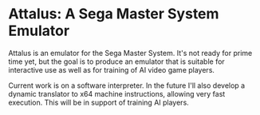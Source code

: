 # Attalus: A Sega Master System Emulator

Attalus is an emulator for the Sega Master System. It's not ready for prime
time yet, but the goal is to produce an emulator that is suitable for
interactive use as well as for training of AI video game players.

Current work is on a software interpreter. In the future I'll also develop a
dynamic translator to x64 machine instructions, allowing very fast execution.
This will be in support of training AI players.
